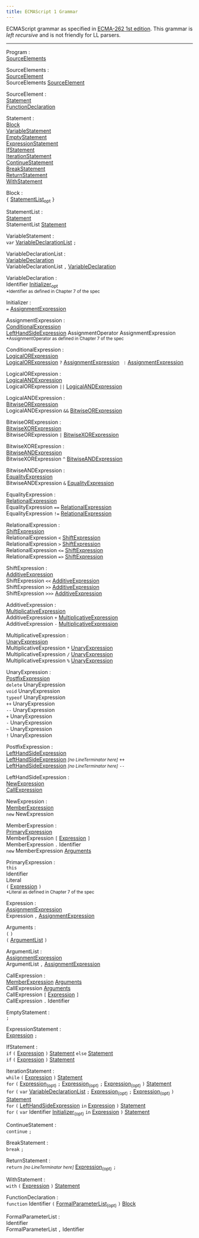 ```yaml
---
title: ECMAScript 1 Grammar
---
```

ECMAScript grammar as specified in [ECMA-262 1st edition][1]. This grammar is
*left recursive* and is not friendly for LL parsers.

---

<a name="Program"></a>
Program :  
<span class="left-margin-40"><a href="#SourceElements">SourceElements</a></span>  

<a name="SourceElements"></a>
SourceElements :  
<span class="left-margin-40"><a href="#SourceElement">SourceElement</a></span>  
<span class="left-margin-40">SourceElements <a href="#SourceElement">SourceElement</a></span>  

<a name="SourceElement"></a>
SourceElement :  
<span class="left-margin-40"><a href="#Statement">Statement</a></span>  
<span class="left-margin-40"><a href="#FunctionDeclaration">FunctionDeclaration</a></span>  

<a name="Statement"></a>
Statement :  
<span class="left-margin-40"><a href="#Block">Block</a></span>  
<span class="left-margin-40"><a href="#VariableStatement">VariableStatement</a></span>  
<span class="left-margin-40"><a href="#EmptyStatement">EmptyStatement</a></span>  
<span class="left-margin-40"><a href="#ExpressionStatement">ExpressionStatement</a></span>  
<span class="left-margin-40"><a href="#IfStatement">IfStatement</a></span>  
<span class="left-margin-40"><a href="#IterationStatement">IterationStatement</a></span>  
<span class="left-margin-40"><a href="#ContinueStatement">ContinueStatement</a></span>  
<span class="left-margin-40"><a href="#BreakStatement">BreakStatement</a></span>  
<span class="left-margin-40"><a href="#ReturnStatement">ReturnStatement</a></span>  
<span class="left-margin-40"><a href="#WithStatement">WithStatement</a></span>  

<a name="Block"></a>
Block :  
<span class="left-margin-40">`{` <a href="#StatementList">StatementList</a><sub>opt</sub> `}`</span>  

<a name="StatementList"></a>
StatementList :  
<span class="left-margin-40"><a href="#Statement">Statement</a></span>  
<span class="left-margin-40">StatementList <a href="#Statement">Statement</a></span>  

<a name="VariableStatement"></a>
VariableStatement :  
<span class="left-margin-40">`var` <a href="#VariableDeclarationList">VariableDeclarationList</a> `;`</span>  

<a name="VariableDeclarationList"></a>
VariableDeclarationList :  
<span class="left-margin-40"><a href="#VariableDeclaration">VariableDeclaration</a></span>  
<span class="left-margin-40">VariableDeclarationList `,` <a href="#VariableDeclaration">VariableDeclaration</a></span>  

<a name="VariableDeclaration"></a>
VariableDeclaration :  
<span class="left-margin-40">Identifier <a href="#Initializer">Initializer</a><sub>opt</sub></span>  
<span class="left-margin-40"><span class="left-margin-40"><small>\*Identifier as defined in Chapter 7 of the spec</small></span></span>  

<a name="Initializer"></a>
Initializer :  
<span class="left-margin-40">`=` <a href="#AssignmentExpression">AssignmentExpression</a></span>  

<a name="AssignmentExpression"></a>
AssignmentExpression :  
<span class="left-margin-40"><a href="#ConditionalExpression">ConditionalExpression</a></span>  
<span class="left-margin-40"><a href="#LeftHandSideExpression">LeftHandSideExpression</a> AssignmentOperator AssignmentExpression</span>  
<span class="left-margin-40"><span class="left-margin-40"><small>\*AssignmentOperator as defined in Chapter 7 of the spec</small></span></span>  

<a name="ConditionalExpression"></a>
ConditionalExpression :  
<span class="left-margin-40"><a href="#LogicalORExpression">LogicalORExpression</a></span>  
<span class="left-margin-40"><a href="#LogicalORExpression">LogicalORExpression</a> `?` <a href="#AssignmentExpression">AssignmentExpression</a> ` :` <a href="#AssignmentExpression">AssignmentExpression</a></span>  

<a name="LogicalORExpression"></a>
LogicalORExpression :  
<span class="left-margin-40"><a href="#LogicalANDExpression">LogicalANDExpression</a></span>  
<span class="left-margin-40">LogicalORExpression `||` <a href="#LogicalANDExpression">LogicalANDExpression</a></span>  

<a name="LogicalANDExpression"></a>
LogicalANDExpression :  
<span class="left-margin-40"><a href="#BitwiseORExpression">BitwiseORExpression</a></span>  
<span class="left-margin-40">LogicalANDExpression `&&` <a href="#BitwiseORExpression">BitwiseORExpression</a></span>  

<a name="BitwiseORExpression"></a>
BitwiseORExpression :  
<span class="left-margin-40"><a href="#BitwiseXORExpression">BitwiseXORExpression</a></span>  
<span class="left-margin-40">BitwiseORExpression `|` <a href="#BitwiseXORExpression">BitwiseXORExpression</a></span>  

<a name="BitwiseXORExpression"></a>
BitwiseXORExpression :  
<span class="left-margin-40"><a href="#BitwiseANDExpression">BitwiseANDExpression</a></span>  
<span class="left-margin-40">BitwiseXORExpression `^` <a href="#BitwiseANDExpression">BitwiseANDExpression</a></span>  

<a name="BitwiseANDExpression"></a>
BitwiseANDExpression :  
<span class="left-margin-40"><a href="#EqualityExpression">EqualityExpression</a></span>  
<span class="left-margin-40">BitwiseANDExpression `&` <a href="#EqualityExpression">EqualityExpression</a></span>  

<a name="EqualityExpression"></a>
EqualityExpression :  
<span class="left-margin-40"><a href="#RelationalExpression">RelationalExpression</a></span>  
<span class="left-margin-40">EqualityExpression `==` <a href="#RelationalExpression">RelationalExpression</a></span>  
<span class="left-margin-40">EqualityExpression `!=` <a href="#RelationalExpression">RelationalExpression</a></span>  

<a name="RelationalExpression"></a>
RelationalExpression :  
<span class="left-margin-40"><a href="#ShiftExpression">ShiftExpression</a></span>  
<span class="left-margin-40">RelationalExpression `<` <a href="#ShiftExpression">ShiftExpression</a></span>  
<span class="left-margin-40">RelationalExpression `>` <a href="#ShiftExpression">ShiftExpression</a></span>  
<span class="left-margin-40">RelationalExpression `<=` <a href="#ShiftExpression">ShiftExpression</a></span>  
<span class="left-margin-40">RelationalExpression `=>` <a href="#ShiftExpression">ShiftExpression</a></span>  

<a name="ShiftExpression"></a>
ShiftExpression :  
<span class="left-margin-40"><a href="#AdditiveExpression">AdditiveExpression</a></span>  
<span class="left-margin-40">ShiftExpression `<<` <a href="#AdditiveExpression">AdditiveExpression</a></span>  
<span class="left-margin-40">ShiftExpression `>>` <a href="#AdditiveExpression">AdditiveExpression</a></span>  
<span class="left-margin-40">ShiftExpression `>>>` <a href="#AdditiveExpression">AdditiveExpression</a></span>  

<a name="AdditiveExpression"></a>
AdditiveExpression :  
<span class="left-margin-40"><a href="#MultiplicativeExpression">MultiplicativeExpression</a></span>  
<span class="left-margin-40">AdditiveExpression `+` <a href="#MultiplicativeExpression">MultiplicativeExpression</a></span>  
<span class="left-margin-40">AdditiveExpression `-` <a href="#MultiplicativeExpression">MultiplicativeExpression</a></span>  

<a name="MultiplicativeExpression"></a>
MultiplicativeExpression :  
<span class="left-margin-40"><a href="#UnaryExpression">UnaryExpression</a></span>  
<span class="left-margin-40">MultiplicativeExpression `*` <a href="#UnaryExpression">UnaryExpression</a></span>  
<span class="left-margin-40">MultiplicativeExpression `/` <a href="#UnaryExpression">UnaryExpression</a></span>  
<span class="left-margin-40">MultiplicativeExpression `%` <a href="#UnaryExpression">UnaryExpression</a></span>  

<a name="UnaryExpression"></a>
UnaryExpression :  
<span class="left-margin-40"><a href="#PostfixExpression">PostfixExpression</a></span>  
<span class="left-margin-40">`delete` UnaryExpression</span>  
<span class="left-margin-40">`void` UnaryExpression</span>  
<span class="left-margin-40">`typeof` UnaryExpression</span>  
<span class="left-margin-40">`++` UnaryExpression</span>  
<span class="left-margin-40">`--` UnaryExpression</span>  
<span class="left-margin-40">`+` UnaryExpression</span>  
<span class="left-margin-40">`-` UnaryExpression</span>  
<span class="left-margin-40">`~` UnaryExpression</span>  
<span class="left-margin-40">`!` UnaryExpression</span>  

<a name="PostfixExpression"></a>
PostfixExpression :  
<span class="left-margin-40"><a href="#LeftHandSideExpression">LeftHandSideExpression</a></span>  
<span class="left-margin-40"><a href="#LeftHandSideExpression">LeftHandSideExpression</a> <small>*[no LineTerminator here]*</small> `++`</span>  
<span class="left-margin-40"><a href="#LeftHandSideExpression">LeftHandSideExpression</a> <small>*[no LineTerminator here]*</small> `--`</span>  

<a name="LeftHandSideExpression"></a>
LeftHandSideExpression :  
<span class="left-margin-40"><a href="#NewExpression">NewExpression</a></span>  
<span class="left-margin-40"><a href="#CallExpression">CallExpression</a></span>  

<a name="NewExpression"></a>
NewExpression :  
<span class="left-margin-40"><a href="#MemberExpression">MemberExpression</a></span>  
<span class="left-margin-40">`new` NewExpression</span>  

<a name="MemberExpression"></a>
MemberExpression :  
<span class="left-margin-40"><a href="#PrimaryExpression">PrimaryExpression</a></span>  
<span class="left-margin-40">MemberExpression `[` <a href="#Expression">Expression</a> `]`</span>  
<span class="left-margin-40">MemberExpression `.` Identifier</span>  
<span class="left-margin-40">`new` MemberExpression <a href="#Arguments">Arguments</a></span>  

<a name="PrimaryExpression"></a>
PrimaryExpression :  
<span class="left-margin-40">`this`</span>  
<span class="left-margin-40">Identifier</span>  
<span class="left-margin-40">Literal</span>  
<span class="left-margin-40">`(` <a href="#Expression">Expression</a> `)`</span>  
<span class="left-margin-40"><span class="left-margin-40"><small>\*Literal as defined in Chapter 7 of the spec</small></span></span>  

<a name="Expression"></a>
Expression :  
<span class="left-margin-40"><a href="#AssignmentExpression">AssignmentExpression</a></span>  
<span class="left-margin-40">Expression `,` <a href="#AssignmentExpression">AssignmentExpression</a></span>  

<a name="Arguments"></a>
Arguments :  
<span class="left-margin-40">`(` `)`</span>  
<span class="left-margin-40">`(` <a href="#ArgumentList">ArgumentList</a> `)`</span>  

<a name="ArgumentList"></a>
ArgumentList :  
<span class="left-margin-40"><a href="#AssignmentExpression">AssignmentExpression</a></span>  
<span class="left-margin-40">ArgumentList `,` <a href="#AssignmentExpression">AssignmentExpression</a></span>  

<a name="CallExpression"></a>
CallExpression :  
<span class="left-margin-40"><a href="#MemberExpression">MemberExpression</a> <a href="#Arguments">Arguments</a></span>  
<span class="left-margin-40">CallExpression <a href="#Arguments">Arguments</a></span>  
<span class="left-margin-40">CallExpression `[` <a href="#Expression">Expression</a> `]`</span>  
<span class="left-margin-40">CallExpression `.` Identifier</span>  

<a name="EmptyStatement"></a>
EmptyStatement :  
<span class="left-margin-40">`;`</span>  

<a name="ExpressionStatement"></a>
ExpressionStatement :  
<span class="left-margin-40"><a href="#Expression">Expression</a> `;`</span>  

<a name="IfStatement"></a>
IfStatement :  
<span class="left-margin-40">`if` `(` <a href="#Expression">Expression</a> `)` <a href="#Statement">Statement</a> `else` <a href="#Statement">Statement</a></span>  
<span class="left-margin-40">`if` `(` <a href="#Expression">Expression</a> `)` <a href="#Statement">Statement</a></span>  

<a name="IterationStatement"></a>
IterationStatement :  
<span class="left-margin-40">`while` `(` <a href="#Expression">Expression</a> `)` <a href="#Statement">Statement</a></span>  
<span class="left-margin-40">`for` `(` <a href="#Expression">Expression</a><sub>(opt)</sub> `;` <a href="#Expression">Expression</a><sub>(opt)</sub> `;` <a href="#Expression">Expression</a><sub>(opt)</sub> `)` <a href="#Statement">Statement</a></span>  
<span class="left-margin-40">`for` `(` `var` <a href="#VariableDeclarationList">VariableDeclarationList</a> `;` <a href="#Expression">Expression</a><sub>(opt)</sub> `;` <a href="#Expression">Expression</a><sub>(opt)</sub> `)` <a href="#Statement">Statement</a></span>  
<span class="left-margin-40">`for` `(` <a href="#LeftHandSideExpression">LeftHandSideExpression</a> `in` <a href="#Expression">Expression</a> `)` <a href="#Statement">Statement</a></span>  
<span class="left-margin-40">`for` `(` `var` Identifier <a href="#Initializer">Initializer</a><sub>(opt)</sub> `in` <a href="#Expression">Expression</a> `)` <a href="#Statement">Statement</a></span>  

<a name="ContinueStatement"></a>
ContinueStatement :  
<span class="left-margin-40">`continue` `;`</span>  

<a name="BreakStatement"></a>
BreakStatement :  
<span class="left-margin-40">`break` `;`</span>  

<a name="ReturnStatement"></a>
ReturnStatement :  
<span class="left-margin-40">`return` <small>*[no LineTerminator here]*</small> <a href="#Expression">Expression</a><sub>(opt)</sub> `;`</span>  

<a name="WithStatement"></a>
WithStatement :  
<span class="left-margin-40">`with` `(` <a href="#Expression">Expression</a> `)` <a href="#Statement">Statement</a></span>  

<a name="FunctionDeclaration"></a>
FunctionDeclaration :  
<span class="left-margin-40">`function` Identifier `(` <a href="#FormalParameterList">FormalParameterList</a><sub>(opt)</sub> `)` <a href="#Block">Block</a></span>  

<a name="FormalParameterList"></a>
FormalParameterList :  
<span class="left-margin-40">Identifier</span>  
<span class="left-margin-40">FormalParameterList `,` Identifier</span>  

  [1]: http://www.ecma-international.org/publications/files/ECMA-ST-ARCH/ECMA-262,%201st%20edition,%20June%201997.pdf
